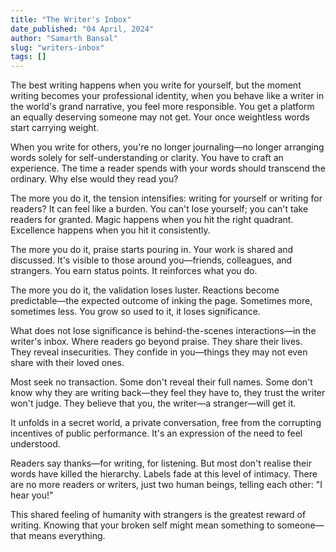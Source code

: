 ```yaml
---
title: "The Writer's Inbox"
date_published: "04 April, 2024"
author: "Samarth Bansal"
slug: "writers-inbox"
tags: []
---
```


The best writing happens when you write for yourself, but the moment writing becomes your professional identity, when you behave like a writer in the world's grand narrative, you feel more responsible. You get a platform an equally deserving someone may not get. Your once weightless words start carrying weight.

When you write for others, you're no longer journaling—no longer arranging words solely for self-understanding or clarity. You have to craft an experience. The time a reader spends with your words should transcend the ordinary. Why else would they read you?

The more you do it, the tension intensifies: writing for yourself or writing for readers? It can feel like a burden. You can't lose yourself; you can't take readers for granted. Magic happens when you hit the right quadrant. Excellence happens when you hit it consistently.

The more you do it, praise starts pouring in. Your work is shared and discussed. It's visible to those around you—friends, colleagues, and strangers. You earn status points. It reinforces what you do.

The more you do it, the validation loses luster. Reactions become predictable—the expected outcome of inking the page. Sometimes more, sometimes less. You grow so used to it, it loses significance. 

What does not lose significance is behind-the-scenes interactions—in the writer's inbox. Where readers go beyond praise. They share their lives. They reveal insecurities. They confide in you—things they may not even share with their loved ones. 

Most seek no transaction. Some don't reveal their full names. Some don't know why they are writing back—they feel they have to, they trust the writer won't judge. They believe that you, the writer—a stranger—will get it. 

It unfolds in a secret world, a private conversation, free from the corrupting incentives of public performance. It's an expression of the need to feel understood.

Readers say thanks—for writing, for listening. But most don't realise their words have killed the hierarchy. Labels fade at this level of intimacy. There are no more readers or writers, just two human beings, telling each other: "I hear you!"

This shared feeling of humanity with strangers is the greatest reward of writing. Knowing that your broken self might mean something to someone—that means everything.
